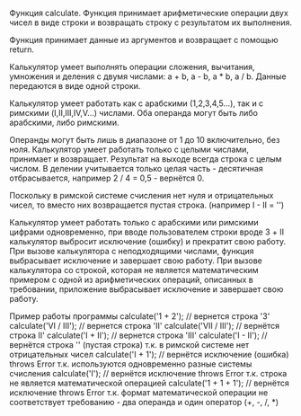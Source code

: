 Функция calculate. 
Функция принимает арифметические операции двух чисел в виде строки и возвращать строку с результатом их выполнения.

Функция принимает данные из аргументов и возвращает с помощью return.

Калькулятор умеет выполнять операции сложения, вычитания, умножения и деления с двумя числами: a + b, a - b, a * b, a / b. 
Данные передаются в виде одной строки.

Калькулятор умеет работать как с арабскими (1,2,3,4,5…), так и с римскими (I,II,III,IV,V…) числами. Оба операнда могут быть либо арабскими, либо римскими.

Операнды могут быть лишь в диапазоне от 1 до 10 включительно, без ноля. 
Калькулятор умеет работать только с целыми числами, принимает и возвращает.
Результат на выходе всегда строка с целым числом. В делении учитывается только целая часть - десятичная отбрасывается, например 2 / 4 = 0,5 - вернётся 0.

Поскольку в римской системе счисления нет нуля и отрицательных чисел, то вместо них возвращается пустая строка. (например I - II = '')

Калькулятор умеет работать только с арабскими или римскими цифрами одновременно, при вводе пользователем строки вроде 3 + II калькулятор выбросит исключение (ошибку) и прекратит свою работу.
При вызове калькулятора с неподходящими числами, функция выбрасывает исключение и завершает свою работу.
При вызове калькулятора со строкой, которая не является математическим примером с одной из арифметических операций, описанных в требовании, приложение выбрасывает исключение и завершает свою работу.
 
Пример работы программы
calculate('1 + 2'); // вернется строка '3'
calculate('VI / III'); // вернется строка 'II'
calculate('VII / III'); // вернётся строка II'
calculate('I + II'); // вернется строка 'III'
calculate('I - II'); // вернётся строка '' (пустая строка) т.к. в римской системе нет отрицательных чисел
calculate('I + 1'); // вернётся исключение (ошибка) throws Error т.к. используются одновременно разные системы счисления
calculate('I'); // вернётся исключение throws Error т.к. строка не является математической операцией
calculate('1 + 1 + 1'); // вернётся исключение throws Error т.к. формат математической операции не соответствует требованию - два операнда и один оператор (+, -, /, *)